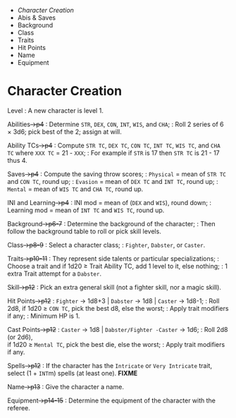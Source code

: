 
<!-- .margin.compass -->
* _Character Creation_
* Abis & Saves
* Background
* Class
* Traits
* Hit Points
* Name
* Equipment


# Character Creation

Level
: A new character is level 1.

Abilities~~→p4~~
: Determine `STR`, `DEX`, `CON`, `INT`, `WIS`, and `CHA`;
: Roll 2 series of 6 × 3d6; pick best of the 2; assign at will.

Ability TCs~~→p4~~
: Compute `STR TC`, `DEX TC`, `CON TC`, `INT TC`, `WIS TC`, and `CHA TC` where `XXX TC` = 21 - `XXX`;
: For example if `STR` is 17 then `STR TC` is 21 - 17 thus 4.

Saves~~→p4~~
: Compute the saving throw scores;
: `Physical` = mean of `STR TC` and `CON TC`, round up;
: `Evasion` = mean of `DEX TC` and `INT TC`, round up;
: `Mental` = mean of `WIS TC` and `CHA TC`, round up.

INI and Learning~~→p4~~
: INI mod = mean of (`DEX` and `WIS`), round down;
: Learning mod = mean of `INT TC` and `WIS TC`, round up.

Background~~→p6-7~~
: Determine the background of the character;
: Then follow the background table to roll or pick skill levels.

Class~~→p8-9~~
: Select a character class;
: `Fighter`, `Dabster`, or `Caster`.

Traits~~→p10-11~~
: They represent side talents or particular specializations;
: Choose a trait and if 1d20 ≥ Trait Ability TC, add 1 level to it, else nothing;
: 1 extra Trait attempt for a `Dabster`.

Skill~~→p12~~
: Pick an extra general skill (not a fighter skill, nor a magic skill).

Hit Points~~→p12~~
: `Fighter` → 1d8+3 | `Dabster` → 1d8 | `Caster` → 1d8-1;
: Roll 2d8, if 1d20  ≥ `CON TC`, pick the best d8, else the worst;
: Apply trait modifiers if any;
: Minimum HP is 1.

Cast Points~~→p12~~
: `Caster` → 1d8 | `Dabster/Fighter -Caster` → 1d6;
: Roll 2d8 (or 2d6),<br/>if 1d20 ≥ `Mental TC`, pick the best die, else the worst;
: Apply trait modifiers if any.

Spells~~→p12~~
: If the character has the `Intricate` or `Very Intricate` trait, select (1 + `INT`m) spells (at least one). **FIXME**

Name~~→p13~~
: Give the character a name.

Equipment~~→p14-15~~
: Determine the equipment of the character with the referee.


<!--
[^1]:
  A new character may not exceed level 1 in a skill: should the creation lead you to reach level 2 in a skill, keep it at 1 and increment another skill.
-->

